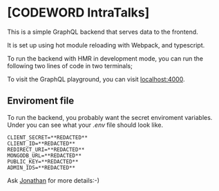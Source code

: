 # [CODEWORD IntraTalks]

This is a simple GraphQL backend that serves data to the frontend.

It is set up using hot module reloading with Webpack, and typescript.

To run the backend with HMR in development mode, you can run the following two lines of code in two terminals;

To visit the GraphQL playground, you can visit [localhost:4000](http://localhost:4000).

## Enviroment file

To run the backend, you probably want the secret enviroment variables. Under you can see what your _.env_ file should look like.

```env
CLIENT_SECRET=**REDACTED**
CLIENT_ID=**REDACTED**
REDIRECT_URI=**REDACTED**
MONGODB_URL=**REDACTED**
PUBLIC_KEY=**REDACTED**
ADMIN_IDS=**REDACTED**
```

Ask [Jonathan](https://github.com/blauks/) for more details:-)
